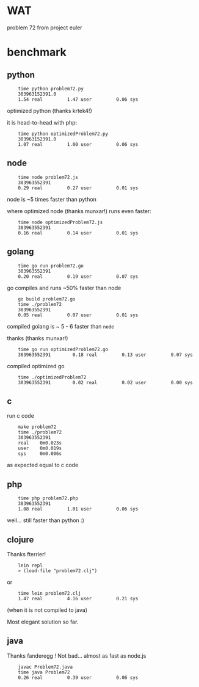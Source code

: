 # WAT

problem 72 from project euler


# benchmark 


## python
```
    time python problem72.py 
    303963152391.0
    1.54 real         1.47 user         0.06 sys
```

optimized python (thanks krtek4!)
 
it is head-to-head with php:

```
    time python optimizedProblem72.py 
    303963152391.0
    1.07 real         1.00 user         0.06 sys
```


## node

```
    time node problem72.js
    303963552391
    0.29 real         0.27 user         0.01 sys
```

node is ~5 times faster than python

where optimized node (thanks munxar!) runs even faster:

```
    time node optimizedProblem72.js
    303963552391
    0.16 real         0.14 user         0.01 sys
```


## golang

```
    time go run problem72.go 
    303963552391        
    0.20 real         0.19 user         0.07 sys
```

go compiles and runs ~50% faster than node

```
    go build problem72.go 
    time ./problem72 
    303963552391        
    0.05 real         0.07 user         0.01 sys
```
compiled golang is ~ 5 - 6 faster than `node`

thanks (thanks munxar!)

```
    time go run optimizedProblem72.go
    303963552391        0.18 real         0.13 user         0.07 sys
```

compiled optimized go 
```
    time ./optimizedProblem72
    303963552391        0.02 real         0.02 user         0.00 sys
```


## c

run c code
```
    make problem72
    time ./problem72
    303963552391
    real    0m0.023s
    user    0m0.019s
    sys     0m0.006s
```
as expected equal to c code


## php

```
    time php problem72.php
    303963552391
    1.08 real         1.01 user         0.06 sys
```

well... still faster than python :)


## clojure

Thanks fterrier!

```
    lein repl
    > (load-file "problem72.clj")
```

or

```
    time lein problem72.clj
    1.47 real         4.16 user         0.21 sys
```
(when it is not compiled to java)

Most elegant solution so far.


## java

Thanks fanderegg !
Not bad... almost as fast as node.js

```
    javac Problem72.java
    time java Problem72
    0.26 real         0.39 user         0.06 sys
```
